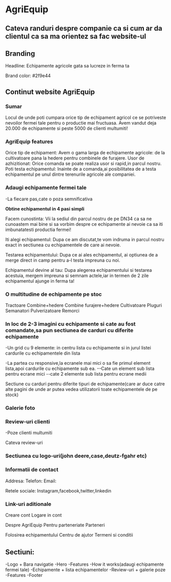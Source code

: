 # AgriEquip

## Cateva randuri despre companie ca si cum ar da clientul ca sa ma orientez sa fac website-ul

## Branding

Headline: Echipamente agricole gata sa lucreze in ferma ta

Brand color: #2f9e44

## Continut website AgriEquip

### Sumar

Locul de unde poti cumpara orice tip de echipament agricol ce se potriveste nevoilor fermei tale pentru o productie mai fructuasa. Avem vandut deja 20.000 de echipamente si peste 5000 de clienti multumiti!

### AgriEquip features

Orice tip de echipament: Avem o gama larga de echipamente agricole: de la cultivatoare pana la hedere pentru combinele de furajere.
Usor de azhizitionat: Orice comanda se poate realiza usor si rapid,in parcul nostru.
Poti testa echipamentul: Inainte de a comanda,ai posibilitatea de a testa echipamentul pe unul dintre terenurile agricole ale companiei.

### Adaugi echipamente fermei tale

-La fiecare pas,cate o poza semnificativa

**Obtine echipamentul in 4 pasi simpli**

Facem cunostinta: Vii la sediul din parcul nostru de pe DN34 ca sa ne cunoastem mai bine si sa vorbim despre ce echipamente ai nevoie ca sa iti imbunatatesti productia fermei!

Iti alegi echipamentul: Dupa ce am discutat,te vom indruma in parcul nostru exact in sectiunea cu echipamentele de care ai nevoie.

Testarea echipamentului: Dupa ce ai ales echipamentul, ai optiunea de a merge direct in camp pentru a-l testa impreuna cu noi.

Echipamentul devine al tau: Dupa alegerea echipamentului si testarea acestuia, mergem impreuna si semnam actele,iar in termen de 2 zile echipamentul ajunge in ferma ta!

### O multitudine de echipamente pe stoc

Tractoare
Combine+hedere
Combine furajere+hedere
Cultivatoare
Pluguri
Semanatori
Pulverizatoare
Remorci

### In loc de 2-3 imagini cu echipamente si cate au fost comandate,sa pun sectiunea de carduri cu diferite echipamente

-Un grid cu 9 elemente: in centru lista cu echipamente si in jurul listei cardurile cu echipamentele din lista

-La partea cu responsive,la ecranele mai mici o sa fie primul element lista,apoi cardurile cu echipamente sub ea.
--Cate un element sub lista pentru ecrane mici
--cate 2 elemente sub lista pentru ecrane medii

Sectiune cu carduri pentru diferite tipuri de echipamente(care ar duce catre alte pagini de unde ar putea vedea utilizatorii toate echipamentele de pe stock)

### Galerie foto

### Review-uri clienti

-Poze clienti multumiti

Cateva review-uri

### Sectiunea cu logo-uri(john deere,case,deutz-fgahr etc)

### Informatii de contact

Addresa:
Telefon:
Email:

Retele sociale: Instagram,facebook,twitter,linkedin

### Link-uri aditionale

Creare cont
Logare in cont

Despre AgriEquip
Pentru parteneriate
Parteneri

Folosirea echipamentului
Centru de ajutor
Termeni si conditii

######

## Sectiuni:

-Logo + Bara navigatie
-Hero
-Features
-How it works(adaugi echipamente fermei tale)
-Echipamente + lista echipamentelor
-Review-uri + galerie poze
-Features
-Footer
